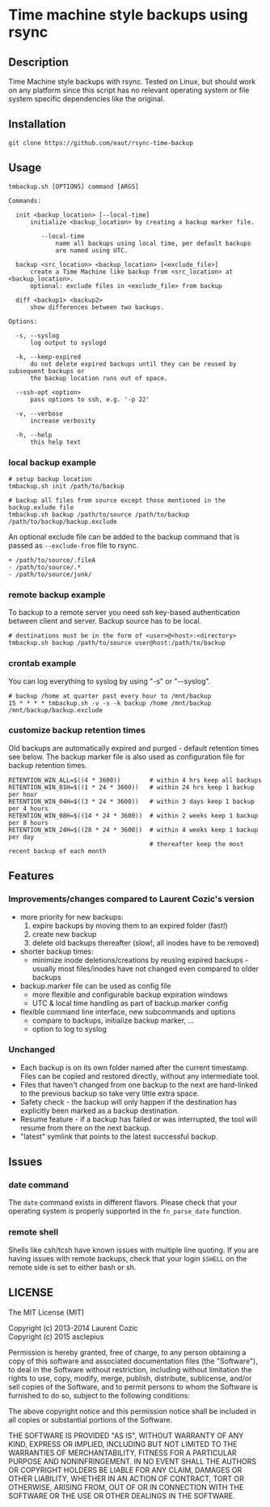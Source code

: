 # Time machine style backups using rsync
## Description

Time Machine style backups with rsync. Tested on Linux, but should
work on any platform since this script has no relevant operating
system or file system specific dependencies like the original.

## Installation

	git clone https://github.com/eaut/rsync-time-backup

## Usage

```
tmbackup.sh [OPTIONS] command [ARGS]

Commands:

  init <backup_location> [--local-time]
      initialize <backup_location> by creating a backup marker file.

         --local-time
             name all backups using local time, per default backups
             are named using UTC.

  backup <src_location> <backup_location> [<exclude_file>]
      create a Time Machine like backup from <src_location> at <backup_location>.
      optional: exclude files in <exclude_file> from backup

  diff <backup1> <backup2>
      show differences between two backups.

Options:

  -s, --syslog
      log output to syslogd

  -k, --keep-expired
      do not delete expired backups until they can be reused by subsequent backups or
      the backup location runs out of space.

  --ssh-opt <option>
      pass options to ssh, e.g. '-p 22'

  -v, --verbose
      increase verbosity

  -h, --help
      this help text
```

### local backup example

	# setup backup location
	tmbackup.sh init /path/to/backup

	# backup all files from source except those mentioned in the backup.exlude file
	tmbackup.sh backup /path/to/source /path/to/backup /path/to/backup/backup.exclude

An optional exclude file can be added to the backup command that is passed as `--exclude-from` file to rsync.

```
+ /path/to/source/.fileA
- /path/to/source/.*
- /path/to/source/junk/
```

### remote backup example

To backup to a remote server you need ssh key-based authentication 
between client and server. Backup source has to be local.

	# destinations must be in the form of <user>@<host>:<directory>
	tmbackup.sh backup /path/to/source user@host:/path/to/backup

### crontab example

You can log everything to syslog by using "-s" or "--syslog".

	# backup /home at quarter past every hour to /mnt/backup
	15 * * * * tmbackup.sh -v -s -k backup /home /mnt/backup /mnt/backup/backup.exclude

### customize backup retention times

Old backups are automatically expired and purged - default retention times see below. The backup
marker file is also used as configuration file for backup retention times.

```
RETENTION_WIN_ALL=$((4 * 3600))        # within 4 hrs keep all backups
RETENTION_WIN_01H=$((1 * 24 * 3600))   # within 24 hrs keep 1 backup per hour
RETENTION_WIN_04H=$((3 * 24 * 3600))   # within 3 days keep 1 backup per 4 hours
RETENTION_WIN_08H=$((14 * 24 * 3600))  # within 2 weeks keep 1 backup per 8 hours
RETENTION_WIN_24H=$((28 * 24 * 3600))  # within 4 weeks keep 1 backup per day
                                       # thereafter keep the most recent backup of each month
```

## Features

### Improvements/changes compared to Laurent Cozic's version

* more priority for new backups:
  1. expire backups by moving them to an expired folder (fast!)
  2. create new backup
  3. delete old backups thereafter (slow!, all inodes have to be removed)
* shorter backup times: 
  - minimize inode deletions/creations by reusing expired backups - usually most files/inodes have not changed even compared to older backups
* backup.marker file can be used as config file
  - more flexible and configurable backup expiration windows
  - UTC & local time handling as part of backup.marker config
* flexible command line interface, new subcommands and options
  - compare to backups, initialize backup marker, ...
  - option to log to syslog

###  Unchanged

* Each backup is on its own folder named after the current timestamp. Files can be copied and restored directly, without any intermediate tool.
* Files that haven't changed from one backup to the next are hard-linked to the previous backup so take very little extra space.
* Safety check - the backup will only happen if the destination has explicitly been marked as a backup destination.
* Resume feature - if a backup has failed or was interrupted, the tool will resume from there on the next backup.
* "latest" symlink that points to the latest successful backup.

## Issues

### date command

The `date` command exists in different flavors. Please check that your operating system
is properly supported in the `fn_parse_date` function.

### remote shell

Shells like csh/tcsh have known issues with multiple line quoting. If you are
having issues with remote backups, check that your login `$SHELL` on the remote
side is set to either bash or sh.

## LICENSE

The MIT License (MIT)

Copyright (c) 2013-2014 Laurent Cozic  
Copyright (c) 2015 asclepius

Permission is hereby granted, free of charge, to any person obtaining a copy
of this software and associated documentation files (the "Software"), to deal
in the Software without restriction, including without limitation the rights
to use, copy, modify, merge, publish, distribute, sublicense, and/or sell
copies of the Software, and to permit persons to whom the Software is
furnished to do so, subject to the following conditions:

The above copyright notice and this permission notice shall be included in
all copies or substantial portions of the Software.

THE SOFTWARE IS PROVIDED "AS IS", WITHOUT WARRANTY OF ANY KIND, EXPRESS OR
IMPLIED, INCLUDING BUT NOT LIMITED TO THE WARRANTIES OF MERCHANTABILITY,
FITNESS FOR A PARTICULAR PURPOSE AND NONINFRINGEMENT. IN NO EVENT SHALL THE
AUTHORS OR COPYRIGHT HOLDERS BE LIABLE FOR ANY CLAIM, DAMAGES OR OTHER
LIABILITY, WHETHER IN AN ACTION OF CONTRACT, TORT OR OTHERWISE, ARISING FROM,
OUT OF OR IN CONNECTION WITH THE SOFTWARE OR THE USE OR OTHER DEALINGS IN
THE SOFTWARE.
